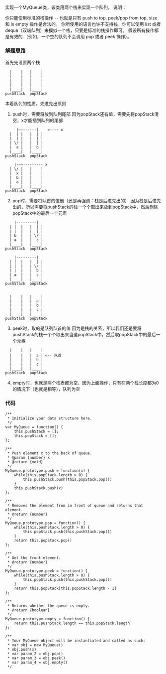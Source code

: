 实现一个MyQueue类，该类用两个栈来实现一个队列。
说明：

你只能使用标准的栈操作 -- 也就是只有 push to top, peek/pop from top, size 和 is empty 操作是合法的。
你所使用的语言也许不支持栈。你可以使用 list 或者 deque（双端队列）来模拟一个栈，只要是标准的栈操作即可。
假设所有操作都是有效的 （例如，一个空的队列不会调用 pop 或者 peek 操作）。

### 解题思路
首先先设置两个栈
```
  |    |   |    | 
  |    |   |    |
  |    |   |    |
  |    |   |    |
  |____|   |____|  
pushStack  popStack
```
本着队列的性质，先进先出原则
1. push时，需要将放到队列尾部
    因为popStack还有值，需要先将popStack清空，x才能插到队列的尾部
```
     |——------|    <---- x
  |  | |   |  | |
  |  | |   |  | |
  | \/ |   |  | |
  |  a |   |  b |
  |____|   |____|  
pushStack  popStack

    |-——--------- x
  | \/ |   |    |
  |  x |   |    |
  |  b |   |    |
  |  a |   |    |
  |____|   |____|  
pushStack  popStack
```
2. pop时，需要将队首的值删（还是再强调：栈是后进先出的）
    因为栈是后进先出的，所以需要将pushStack的栈一个个取出来放到popStack中，然后删除popStack中的最后一个元素
```
    |---------|
  | |  |   |  | | 
  | |  |   |  | |
  | b  |   | \/ |
  | a  |   |  c |
  |____|   |____|  
pushStack  popStack

    |---------|
  | |  |   |  | | 
  | |  |   | \/ |
  | |  |   |  b |
  | a  |   |  c |
  |____|   |____|  
pushStack  popStack

    
  |    |   |    | 
  |    |   |  a |
  |    |   |  b |
  |    |   |  c |
  |____|   |____|  
pushStack  popStack

```
3. peek时，取的是队列队首的值
    因为是栈的关系，所以我们还是要将pushStack的栈一个个取出来当道popStack中，然后取popStack中的最后一个元素

```   
  |    |   |    | 
  |    |   |  a | <-- 队首
  |    |   |  b |
  |    |   |  c |
  |____|   |____|  
pushStack  popStack

```

4. empty时，也就是两个栈表都为空，因为上面操作，只有在两个栈长度都为0的情况下（也就是相等），队列为空

### 代码
```
/**
 * Initialize your data structure here.
 */
var MyQueue = function() {
    this.pushStack = [];
    this.popStack = [];
};

/**
 * Push element x to the back of queue. 
 * @param {number} x
 * @return {void}
 */
MyQueue.prototype.push = function(x) {
    while(this.popStack.length > 0) {
        this.pushStack.push(this.popStack.pop())
    }
    this.pushStack.push(x)
};

/**
 * Removes the element from in front of queue and returns that element.
 * @return {number}
 */
MyQueue.prototype.pop = function() {
    while(this.pushStack.length > 0) {
        this.popStack.push(this.pushStack.pop())
    }
    return this.popStack.pop()
};

/**
 * Get the front element.
 * @return {number}
 */
MyQueue.prototype.peek = function() {
    while(this.pushStack.length > 0) {
        this.popStack.push(this.pushStack.pop())
    }
    return this.popStack[this.popStack.length - 1]
};

/**
 * Returns whether the queue is empty.
 * @return {boolean}
 */
MyQueue.prototype.empty = function() {
    return this.pushStack.length == this.popStack.length
};

/**
 * Your MyQueue object will be instantiated and called as such:
 * var obj = new MyQueue()
 * obj.push(x)
 * var param_2 = obj.pop()
 * var param_3 = obj.peek()
 * var param_4 = obj.empty()
 */
```